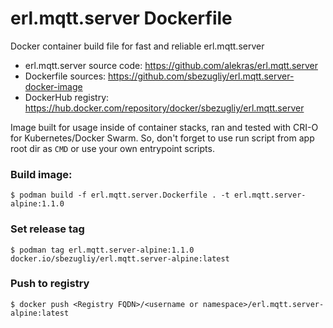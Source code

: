# erl.mqtt.server Dockerfile
Docker container build file for fast and reliable erl.mqtt.server

- erl.mqtt.server source code: https://github.com/alekras/erl.mqtt.server
- Dockerfile sources: https://github.com/sbezugliy/erl.mqtt.server-docker-image 
- DockerHub registry: <https://hub.docker.com/repository/docker/sbezugliy/erl.mqtt.server>

Image built for usage inside of container stacks, ran and tested with CRI-O for Kubernetes/Docker Swarm. 
So, don't forget to use run script from app root dir as `CMD` or use your own entrypoint scripts.

### Build image:
```
$ podman build -f erl.mqtt.server.Dockerfile . -t erl.mqtt.server-alpine:1.1.0
```

### Set release tag
```
$ podman tag erl.mqtt.server-alpine:1.1.0 docker.io/sbezugliy/erl.mqtt.server-alpine:latest
```

### Push to registry
```
$ docker push <Registry FQDN>/<username or namespace>/erl.mqtt.server-alpine:latest
```
